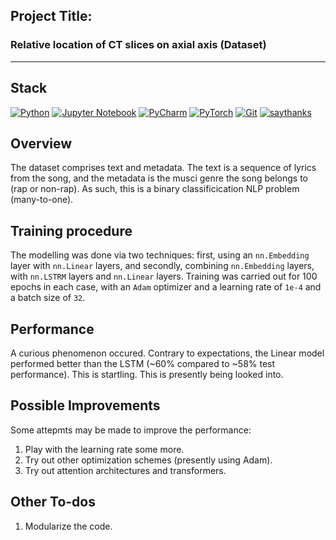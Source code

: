 
## Project Title:

### Relative location of CT slices on axial axis (Dataset)

---

## Stack
[![Python](https://img.shields.io/badge/python-3670A0?style=for-the-badge&logo=python&logoColor=ffdd54)](https://www.python.org/downloads/release/python-360/)
[![Jupyter Notebook](https://img.shields.io/badge/jupyter-%23FA0F00.svg?style=for-the-badge&logo=jupyter&logoColor=white)](https://www.jupyter.org)
[![PyCharm](https://img.shields.io/badge/pycharm-143?style=for-the-badge&logo=pycharm&logoColor=black&color=black&labelColor=green)](https://www.jetbrains.com/pycharm/)
[![PyTorch](https://img.shields.io/badge/PyTorch-%23EE4C2C.svg?style=for-the-badge&logo=PyTorch&logoColor=white)](https://pytorch.org/)
[![Git](https://img.shields.io/badge/git-%23F05033.svg?style=for-the-badge&logo=git&logoColor=white)](http://git-scm.com/)
[![saythanks](https://img.shields.io/badge/say-thanks-ff69b4.svg?&style=for-the-badge)](https://saythanks.io/to/kennethreitz)

## Overview

The dataset comprises text and metadata. The text is a sequence of lyrics from the song, and the metadata is the musci genre the song belongs to (rap or non-rap). As such, this is a binary classificication NLP problem (many-to-one).

## Training procedure
The modelling was done via two techniques: first, using an `nn.Embedding` layer with `nn.Linear` layers, and secondly, combining `nn.Embedding` layers, with `nn.LSTRM` layers and `nn.Linear` layers. Training was carried out for 100 epochs in each case, with an `Adam` optimizer and a learning rate of `1e-4` and a batch size of `32`.

## Performance
A curious phenomenon occured. Contrary to expectations, the Linear model performed better than the LSTM (~60% compared to ~58% test performance). This is startling. This is presently being looked into.

## Possible Improvements
Some attepmts may be made to improve the performance:
1. Play with the learning rate some more.
2. Try out other optimization schemes (presently using Adam).
3. Try out attention architectures and transformers.

## Other To-dos

1. Modularize the code.

